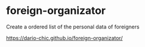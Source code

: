# foreign-organizator
Create a ordered list of the personal data of foreigners

https://dario-chic.github.io/foreign-organizator/
